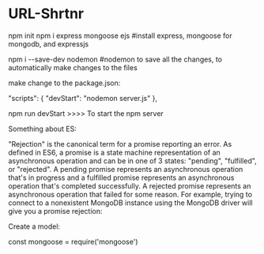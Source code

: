# URL-Shrtnr
npm init
npm i express mongoose ejs
#install express, mongoose for mongodb, and expressjs

npm i --save-dev nodemon
#nodemon to save all the changes, to automatically make changes to the files 

make change to the package.json:

"scripts": {
    "devStart": "nodemon server.js"
  },

 npm run devStart >>>> To start the npm server


Something about ES:

 "Rejection" is the canonical term for a promise reporting an error. As defined in ES6, a promise is a state machine representation of an asynchronous operation and can be in one of 3 states: "pending", "fulfilled", or "rejected". A pending promise represents an asynchronous operation that's in progress and a fulfilled promise represents an asynchronous operation that's completed successfully. A rejected promise represents an asynchronous operation that failed for some reason. For example, trying to connect to a nonexistent MongoDB instance using the MongoDB driver will give you a promise rejection:


 Create a model:

 const mongoose = require('mongoose')